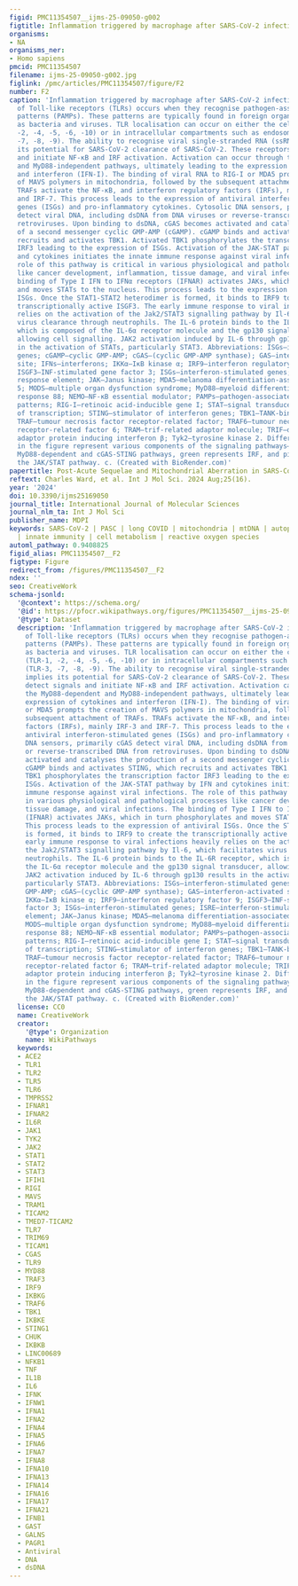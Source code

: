 ```yaml
---
figid: PMC11354507__ijms-25-09050-g002
figtitle: Inflammation triggered by macrophage after SARS-CoV-2 infection
organisms:
- NA
organisms_ner:
- Homo sapiens
pmcid: PMC11354507
filename: ijms-25-09050-g002.jpg
figlink: /pmc/articles/PMC11354507/figure/F2
number: F2
caption: 'Inflammation triggered by macrophage after SARS-CoV-2 infection. Activation
  of Toll-like receptors (TLRs) occurs when they recognise pathogen-associated molecular
  patterns (PAMPs). These patterns are typically found in foreign organisms, such
  as bacteria and viruses. TLR localisation can occur on either the cell surface (TLR-1,
  -2, -4, -5, -6, -10) or in intracellular compartments such as endosomes (TLR-3,
  -7, -8, -9). The ability to recognise viral single-stranded RNA (ssRNA) implies
  its potential for SARS-CoV-2 clearance of SARS-CoV-2. These receptors detect signals
  and initiate NF-κB and IRF activation. Activation can occur through the MyD88-dependent
  and MyD88-independent pathways, ultimately leading to the expression of cytokines
  and interferon (IFN-I). The binding of viral RNA to RIG-I or MDA5 prompts the creation
  of MAVS polymers in mitochondria, followed by the subsequent attachment of TRAFs.
  TRAFs activate the NF-κB, and interferon regulatory factors (IRFs), mainly IRF-3
  and IRF-7. This process leads to the expression of antiviral interferon-stimulated
  genes (ISGs) and pro-inflammatory cytokines. Cytosolic DNA sensors, primarily cGAS
  detect viral DNA, including dsDNA from DNA viruses or reverse-transcribed DNA from
  retroviruses. Upon binding to dsDNA, cGAS becomes activated and catalyses the production
  of a second messenger cyclic GMP-AMP (cGAMP). cGAMP binds and activates STING, which
  recruits and activates TBK1. Activated TBK1 phosphorylates the transcription factor
  IRF3 leading to the expression of ISGs. Activation of the JAK-STAT pathway by IFN
  and cytokines initiates the innate immune response against viral infections. The
  role of this pathway is critical in various physiological and pathological processes
  like cancer development, inflammation, tissue damage, and viral infections. The
  binding of Type I IFN to IFNα receptors (IFNAR) activates JAKs, which in turn phosphorylates
  and moves STATs to the nucleus. This process leads to the expression of antiviral
  ISGs. Once the STAT1-STAT2 heterodimer is formed, it binds to IRF9 to create the
  transcriptionally active ISGF3. The early immune response to viral infections heavily
  relies on the activation of the Jak2/STAT3 signalling pathway by Il-6, which facilitates
  virus clearance through neutrophils. The IL-6 protein binds to the IL-6R receptor,
  which is composed of the IL-6α receptor molecule and the gp130 signal transducer,
  allowing cell signalling. JAK2 activation induced by IL-6 through gp130 results
  in the activation of STATs, particularly STAT3. Abbreviations: ISGs—interferon-stimulated
  genes; cGAMP—cyclic GMP-AMP; cGAS—(cyclic GMP-AMP synthase); GAS—interferon-activated
  site; IFNs—interferons; IKKα—IκB kinase α; IRF9—interferon regulatory factor 9;
  ISGF3—INF-stimulated gene factor 3; ISGs—interferon-stimulated genes; ISRE—interferon-stimulated
  response element; JAK—Janus kinase; MDA5—melanoma differentiation-associated protein
  5; MODS—multiple organ dysfunction syndrome; MyD88—myeloid differentiation primary
  response 88; NEMO—NF-κB essential modulator; PAMPs—pathogen-associated molecular
  patterns; RIG-I—retinoic acid-inducible gene I; STAT—signal transducer and activator
  of transcription; STING—stimulator of interferon genes; TBK1—TANK-binding kinase;
  TRAF—tumour necrosis factor receptor-related factor; TRAF6—tumour necrosis factor
  receptor-related factor 6; TRAM—trif-related adaptor molecule; TRIF—domain-containing
  adaptor protein inducing interferon β; Tyk2—tyrosine kinase 2. Different colours
  in the figure represent various components of the signaling pathways–blueindicates
  MyD88-dependent and cGAS-STING pathways, green represents IRF, and pink represents
  the JAK/STAT pathway. c. (Created with BioRender.com)'
papertitle: Post-Acute Sequelae and Mitochondrial Aberration in SARS-CoV-2 Infection
reftext: Charles Ward, et al. Int J Mol Sci. 2024 Aug;25(16).
year: '2024'
doi: 10.3390/ijms25169050
journal_title: International Journal of Molecular Sciences
journal_nlm_ta: Int J Mol Sci
publisher_name: MDPI
keywords: SARS-CoV-2 | PASC | long COVID | mitochondria | mtDNA | autophagy | mitophagy
  | innate immunity | cell metabolism | reactive oxygen species
automl_pathway: 0.9408825
figid_alias: PMC11354507__F2
figtype: Figure
redirect_from: /figures/PMC11354507__F2
ndex: ''
seo: CreativeWork
schema-jsonld:
  '@context': https://schema.org/
  '@id': https://pfocr.wikipathways.org/figures/PMC11354507__ijms-25-09050-g002.html
  '@type': Dataset
  description: 'Inflammation triggered by macrophage after SARS-CoV-2 infection. Activation
    of Toll-like receptors (TLRs) occurs when they recognise pathogen-associated molecular
    patterns (PAMPs). These patterns are typically found in foreign organisms, such
    as bacteria and viruses. TLR localisation can occur on either the cell surface
    (TLR-1, -2, -4, -5, -6, -10) or in intracellular compartments such as endosomes
    (TLR-3, -7, -8, -9). The ability to recognise viral single-stranded RNA (ssRNA)
    implies its potential for SARS-CoV-2 clearance of SARS-CoV-2. These receptors
    detect signals and initiate NF-κB and IRF activation. Activation can occur through
    the MyD88-dependent and MyD88-independent pathways, ultimately leading to the
    expression of cytokines and interferon (IFN-I). The binding of viral RNA to RIG-I
    or MDA5 prompts the creation of MAVS polymers in mitochondria, followed by the
    subsequent attachment of TRAFs. TRAFs activate the NF-κB, and interferon regulatory
    factors (IRFs), mainly IRF-3 and IRF-7. This process leads to the expression of
    antiviral interferon-stimulated genes (ISGs) and pro-inflammatory cytokines. Cytosolic
    DNA sensors, primarily cGAS detect viral DNA, including dsDNA from DNA viruses
    or reverse-transcribed DNA from retroviruses. Upon binding to dsDNA, cGAS becomes
    activated and catalyses the production of a second messenger cyclic GMP-AMP (cGAMP).
    cGAMP binds and activates STING, which recruits and activates TBK1. Activated
    TBK1 phosphorylates the transcription factor IRF3 leading to the expression of
    ISGs. Activation of the JAK-STAT pathway by IFN and cytokines initiates the innate
    immune response against viral infections. The role of this pathway is critical
    in various physiological and pathological processes like cancer development, inflammation,
    tissue damage, and viral infections. The binding of Type I IFN to IFNα receptors
    (IFNAR) activates JAKs, which in turn phosphorylates and moves STATs to the nucleus.
    This process leads to the expression of antiviral ISGs. Once the STAT1-STAT2 heterodimer
    is formed, it binds to IRF9 to create the transcriptionally active ISGF3. The
    early immune response to viral infections heavily relies on the activation of
    the Jak2/STAT3 signalling pathway by Il-6, which facilitates virus clearance through
    neutrophils. The IL-6 protein binds to the IL-6R receptor, which is composed of
    the IL-6α receptor molecule and the gp130 signal transducer, allowing cell signalling.
    JAK2 activation induced by IL-6 through gp130 results in the activation of STATs,
    particularly STAT3. Abbreviations: ISGs—interferon-stimulated genes; cGAMP—cyclic
    GMP-AMP; cGAS—(cyclic GMP-AMP synthase); GAS—interferon-activated site; IFNs—interferons;
    IKKα—IκB kinase α; IRF9—interferon regulatory factor 9; ISGF3—INF-stimulated gene
    factor 3; ISGs—interferon-stimulated genes; ISRE—interferon-stimulated response
    element; JAK—Janus kinase; MDA5—melanoma differentiation-associated protein 5;
    MODS—multiple organ dysfunction syndrome; MyD88—myeloid differentiation primary
    response 88; NEMO—NF-κB essential modulator; PAMPs—pathogen-associated molecular
    patterns; RIG-I—retinoic acid-inducible gene I; STAT—signal transducer and activator
    of transcription; STING—stimulator of interferon genes; TBK1—TANK-binding kinase;
    TRAF—tumour necrosis factor receptor-related factor; TRAF6—tumour necrosis factor
    receptor-related factor 6; TRAM—trif-related adaptor molecule; TRIF—domain-containing
    adaptor protein inducing interferon β; Tyk2—tyrosine kinase 2. Different colours
    in the figure represent various components of the signaling pathways–blueindicates
    MyD88-dependent and cGAS-STING pathways, green represents IRF, and pink represents
    the JAK/STAT pathway. c. (Created with BioRender.com)'
  license: CC0
  name: CreativeWork
  creator:
    '@type': Organization
    name: WikiPathways
  keywords:
  - ACE2
  - TLR1
  - TLR2
  - TLR5
  - TLR6
  - TMPRSS2
  - IFNAR1
  - IFNAR2
  - IL6R
  - JAK1
  - TYK2
  - JAK2
  - STAT1
  - STAT2
  - STAT3
  - IFIH1
  - RIGI
  - MAVS
  - TRAM1
  - TICAM2
  - TMED7-TICAM2
  - TLR7
  - TRIM69
  - TICAM1
  - CGAS
  - TLR9
  - MYD88
  - TRAF3
  - IRF9
  - IKBKG
  - TRAF6
  - TBK1
  - IKBKE
  - STING1
  - CHUK
  - IKBKB
  - LINC00689
  - NFKB1
  - TNF
  - IL1B
  - IL6
  - IFNK
  - IFNW1
  - IFNA1
  - IFNA2
  - IFNA4
  - IFNA5
  - IFNA6
  - IFNA7
  - IFNA8
  - IFNA10
  - IFNA13
  - IFNA14
  - IFNA16
  - IFNA17
  - IFNA21
  - IFNB1
  - GAST
  - GALNS
  - PAGR1
  - Antiviral
  - DNA
  - dsDNA
---
```

